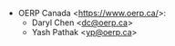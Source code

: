 * OERP Canada \<<https://www.oerp.ca/>\>:
  - Daryl Chen \<<dc@oerp.ca>\>
  - Yash Pathak \<<yp@oerp.ca>\>
